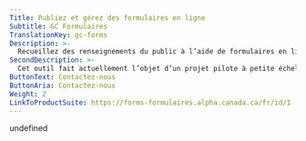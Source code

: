 ```yaml
---
Title: Publiez et gérez des formulaires en ligne
Subtitle: GC Formulaires
TranslationKey: gc-forms
Description: >-
  Recueillez des renseignements du public à l’aide de formulaires en ligne.
SecondDescription: >-
  Cet outil fait actuellement l’objet d’un projet pilote à petite échelle. Contactez-nous si vous souhaitez faire l’essai de l’outil dans votre service.
ButtonText: Contactez-nous
ButtonAria: Contactez-nous
Weight: 2
LinkToProductSuite: https://forms-formulaires.alpha.canada.ca/fr/id/1
---
```


undefined
